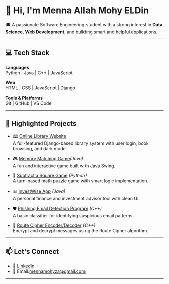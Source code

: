# 👋 Hi, I'm Menna Allah Mohy ELDin

🎓 A passionate Software Engineering student with a strong interest in **Data Science**, **Web Development**, and building smart and helpful applications.

---

## 💻 Tech Stack

**Languages**  
Python | Java | C++ | JavaScript  

**Web**  
HTML | CSS | JavaScript | Django  

**Tools & Platforms**  
Git | GitHub | VS Code

---

## 📌 Highlighted Projects

- 🕮 [Online Library Website](https://github.com/MennaMohy/OnlineLibraryWebsite)  
  A full-featured Django-based library system with user login, book browsing, and dark mode.

- 🎮 [Memory Matching Game](https://github.com/MennaMohy/Memory_Matching_Game)*(Java)*  
  A fun and interactive game built with Java Swing.

- 🧠 [Subtract a Square Game](https://github.com/MennaMohy/Subtract_a_square_game) *(Python)*  
  A turn-based math puzzle game with smart logic implementation.

- 📊 [InvestWise App](https://github.com/MennaMohy/InvestWise-App) *(Java)*  
  A personal finance and investment advisor tool with clean UI.

- 🛡️ [Phishing Email Detection Program](https://github.com/MennaMohy/Phishing-Email-Detection-Program) *(C++)*  
  A basic classifier for identifying suspicious email patterns.

- 🔐 [Route Cipher Encoder/Decoder](https://github.com/MennaMohy/Route_cipher) *(C++)*  
  Encrypt and decrypt messages using the Route Cipher algorithm.

---

## 📫 Let's Connect

- 💼 [LinkedIn](https://www.linkedin.com/in/YourLinkedIn/)  
- 📧  Email:mennamohyza@gmail.com
---

